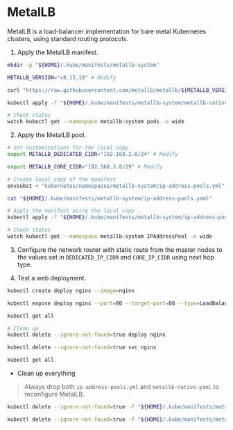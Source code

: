# MetalLB

MetalLB is a load-balancer implementation for bare metal Kubernetes clusters, using standard routing protocols.

1. Apply the MetalLB manifest.

```sh
mkdir -p "${HOME}/.kube/manifests/metallb-system"

METALLB_VERSION="v0.13.10" # Modify

curl "https://raw.githubusercontent.com/metallb/metallb/${METALLB_VERSION}/config/manifests/metallb-native.yaml" --output "${HOME}/.kube/manifests/metallb-system/metallb-native.yaml"

kubectl apply -f "${HOME}/.kube/manifests/metallb-system/metallb-native.yaml"

# Check status
watch kubectl get --namespace metallb-system pods -o wide
```

2. Apply the MetalLB pool.

```sh
# Set customizations for the local copy
export METALLB_DEDICATED_CIDR="192.168.2.0/24" # Modify

export METALLB_CORE_CIDR="192.168.3.0/29" # Modify

# Create local copy of the manifest
envsubst < "kubernetes/namespaces/metallb-system/ip-address-pools.yml" > "${HOME}/.kube/manifests/metallb-system/ip-address-pools.yaml"

cat "${HOME}/.kube/manifests/metallb-system/ip-address-pools.yaml"

# Apply the manifest using the local copy
kubectl apply -f "${HOME}/.kube/manifests/metallb-system/ip-address-pools.yaml"

# Check status
watch kubectl get --namespace metallb-system IPAddressPool -o wide
```

3. Configure the network router with static route from the master nodes to the values set in `DEDICATED_IP_CIDR` and `CORE_IP_CIDR` using next hop type.

4. Test a web deployment.

```sh
kubectl create deploy nginx --image=nginx

kubectl expose deploy nginx --port=80 --target-port=80 --type=LoadBalancer

kubectl get all

# Clean up
kubectl delete --ignore-not-found=true deploy nginx

kubectl delete --ignore-not-found=true svc nginx

kubectl get all
```

* Clean up everything

> Always drop both `ip-address-pools.yml` and `metallb-native.yaml` to reconfigure MetalLB.

```sh
kubectl delete --ignore-not-found=true -f "${HOME}/.kube/manifests/metallb-system/ip-address-pools.yaml"

kubectl delete --ignore-not-found=true -f "${HOME}/.kube/manifests/metallb-system/metallb-native.yaml"
```
